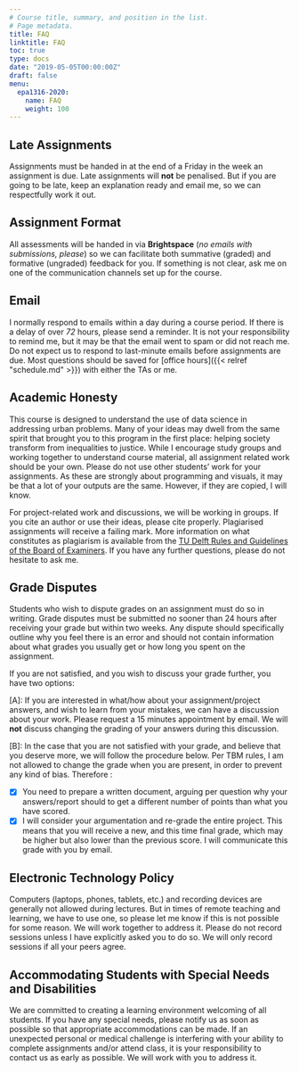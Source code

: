 ```yaml
---
# Course title, summary, and position in the list.
# Page metadata.
title: FAQ
linktitle: FAQ
toc: true
type: docs
date: "2019-05-05T00:00:00Z"
draft: false
menu:
  epa1316-2020:
    name: FAQ
    weight: 100
---
```


## Late Assignments
Assignments must be handed in at the end of a Friday in the week an assignment is due. Late
assignments will **not** be penalised. But if you are going to be late, keep an explanation ready and email me, so we can respectfully work it out.

## Assignment Format
All assessments will be handed in via **Brightspace** (*no emails with submissions, please*) so we can facilitate both summative (graded) and formative (ungraded) feedback for you. If something is not clear, ask me on one of the communication channels set up for the course.

## Email
I normally respond to emails within a day during a course period. If there is a delay of over _72_ hours, please send a reminder. It is not your responsibility to remind me, but it may be that the email went to spam or did not reach me. Do not expect us to respond to last-minute emails before assignments are due. Most questions should be saved for [office hours]({{< relref "schedule.md" >}}) with either the TAs or me.

## Academic Honesty
This course is designed to understand the use of data science in addressing urban problems. Many of your ideas may dwell from the same spirit that brought you to this program in the first place: helping society transform from inequalities to justice. While I encourage study groups and working together to understand course material, all assignment related work should be your own. Please do not use other students’ work for your assignments. As these are strongly about programming and visuals, it may be that a lot of your outputs are the same. However, if they are copied, I will know.

For project-related work and discussions, we will be working in groups. If you cite an author or use their ideas,
please cite properly. Plagiarised assignments will receive a failing mark. More information on what
constitutes as plagiarism is available from the [TU Delft Rules and Guidelines of the Board of Examiners](../resources/regulations-tud.pdf). If you have any further questions, please do not hesitate to ask me.

## Grade Disputes
Students who wish to dispute grades on an assignment must do so in writing. Grade disputes
must be submitted no sooner than 24 hours after receiving your grade but within two weeks.
Any dispute should specifically outline why you feel there is an error and should not contain
information about what grades you usually get or how long you spent on the assignment.

If you are not satisfied, and you wish to discuss your grade further, you have two options:

[A]: If you are interested in what/how about your assignment/project answers, and wish to learn from your mistakes, we can have a discussion about your work. Please request a 15 minutes appointment by email. We will **not** discuss changing the grading of your answers during this discussion.

[B]: In the case that you are not satisfied with your grade, and believe that you deserve more, we will follow the procedure below. Per TBM rules, I am not allowed to change the grade when you are present, in order to prevent any kind of bias. Therefore :
- [x] You need to prepare a written document, arguing per question why your answers/report should to get a different number of points than what you have scored.
- [x] I will consider your argumentation and re-grade the entire project. This means that you will receive a new, and this time final grade, which may be higher but also lower than the previous score. I will communicate this grade with you by email.

## Electronic Technology Policy
Computers (laptops, phones, tablets, etc.) and recording devices are generally not allowed during lectures. But in times of remote teaching and learning, we have to use one, so please let me know if this is not possible for some reason. We will work together to address it. Please do not record sessions unless I have explicitly asked you to do so. We will only record sessions if all your peers agree.

## Accommodating Students with Special Needs and Disabilities
We are committed to creating a learning environment welcoming of all students. If you have any
special needs, please notify us as soon as possible so that appropriate accommodations can be
made. If an unexpected personal or medical challenge is interfering with your ability to complete
assignments and/or attend class, it is your responsibility to contact us as early as possible. We will work with you to address it.
